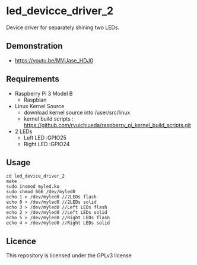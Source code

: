 # led_devicce_driver_2
Device driver for separately shining two LEDs.

## Demonstration
- https://youtu.be/MVUase_HDJ0

## Requirements
- Raspberry Pi 3 Model B
  - Raspbian
- Linux Kernel Source
  - download kernel source into /user/src/linux
  - kernel build scripts : https://github.com/ryuichiueda/raspberry_pi_kernel_build_scripts.git
- 2 LEDs
  - Left LED :GPIO25
  - Right LED :GPIO24
## Usage
```
cd led_device_driver_2
make
sudo insmod myled.ko
sudo chmod 666 /dev/myled0
echo 1 > /dev/myled0 //2LEDs flash
echo 0 > /dev/myled0 //2LEDs solid
echo 3 > /dev/myled0 //Left LEDs flash
echo 2 > /dev/myled0 //Left LEDs solid
echo 5 > /dev/myled0 //Right LEDs flash
echo 4 > /dev/myled0 //Right LEDs solid
```

## Licence
This repository is licensed under the GPLv3 license
